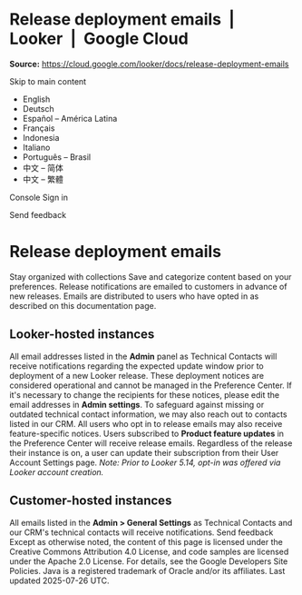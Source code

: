 # Release deployment emails  |  Looker  |  Google Cloud

**Source:** https://cloud.google.com/looker/docs/release-deployment-emails

Skip to main content 
  * English
  * Deutsch
  * Español – América Latina
  * Français
  * Indonesia
  * Italiano
  * Português – Brasil
  * 中文 – 简体
  * 中文 – 繁體

Console  Sign in




Send feedback 
#  Release deployment emails
Stay organized with collections  Save and categorize content based on your preferences. 
Release notifications are emailed to customers in advance of new releases. Emails are distributed to users who have opted in as described on this documentation page.
## Looker-hosted instances
All email addresses listed in the **Admin** panel as Technical Contacts will receive notifications regarding the expected update window prior to deployment of a new Looker release. These deployment notices are considered operational and cannot be managed in the Preference Center. If it's necessary to change the recipients for these notices, please edit the email addresses in **Admin settings**. To safeguard against missing or outdated technical contact information, we may also reach out to contacts listed in our CRM.
All users who opt in to release emails may also receive feature-specific notices. Users subscribed to **Product feature updates** in the Preference Center will receive release emails. Regardless of the release their instance is on, a user can update their subscription from their User Account Settings page. _Note: Prior to Looker 5.14, opt-in was offered via Looker account creation._
## Customer-hosted instances
All emails listed in the **Admin > General Settings** as Technical Contacts and our CRM's technical contacts will receive notifications.
Send feedback 
Except as otherwise noted, the content of this page is licensed under the Creative Commons Attribution 4.0 License, and code samples are licensed under the Apache 2.0 License. For details, see the Google Developers Site Policies. Java is a registered trademark of Oracle and/or its affiliates.
Last updated 2025-07-26 UTC.


